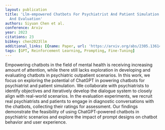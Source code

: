 ```yaml
---
layout: publication
title: 'Llm-empowered Chatbots For Psychiatrist And Patient Simulation: Application
  And Evaluation'
authors: Siyuan Chen et al.
conference: Arxiv
year: 2023
citations: 23
bibkey: chen2023llm
additional_links: [{name: Paper, url: 'https://arxiv.org/abs/2305.13614'}]
tags: [GPT, Reinforcement Learning, Prompting, Fine-Tuning]
---
```

Empowering chatbots in the field of mental health is receiving increasing
amount of attention, while there still lacks exploration in developing and
evaluating chatbots in psychiatric outpatient scenarios. In this work, we focus
on exploring the potential of ChatGPT in powering chatbots for psychiatrist and
patient simulation. We collaborate with psychiatrists to identify objectives
and iteratively develop the dialogue system to closely align with real-world
scenarios. In the evaluation experiments, we recruit real psychiatrists and
patients to engage in diagnostic conversations with the chatbots, collecting
their ratings for assessment. Our findings demonstrate the feasibility of using
ChatGPT-powered chatbots in psychiatric scenarios and explore the impact of
prompt designs on chatbot behavior and user experience.